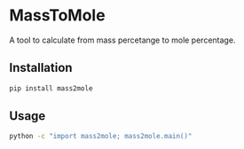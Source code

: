 # MassToMole
A tool to calculate from mass percetange to mole percentage.

## Installation

```Bash
pip install mass2mole
```

## Usage

```Bash
python -c "import mass2mole; mass2mole.main()"
```
